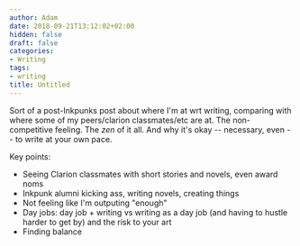 ```yaml
---
author: Adam
date: 2018-09-21T13:12:02+02:00
hidden: false
draft: false
categories:
- Writing
tags:
- writing
title: Untitled
---
```


Sort of a post-Inkpunks post about where I'm at wrt writing, comparing with where some of my peers/clarion classmates/etc are at. The non-competitive feeling. The _zen_ of it all. And why it's okay -- necessary, even -- to write at your own pace.

Key points:

- Seeing Clarion classmates with short stories and novels, even award noms
- Inkpunk alumni kicking ass, writing novels, creating things
- Not feeling like I'm outputing "enough"
- Day jobs: day job + writing vs writing as a day job (and having to hustle harder to get by) and the risk to your art
- Finding balance